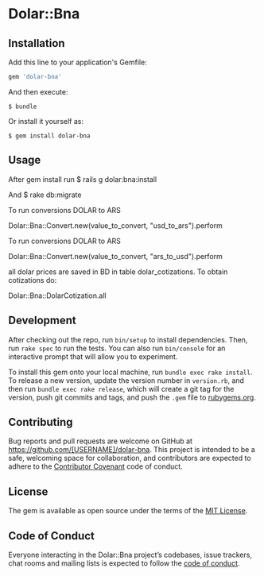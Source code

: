 # Dolar::Bna


## Installation

Add this line to your application's Gemfile:

```ruby
gem 'dolar-bna'
```

And then execute:

    $ bundle

Or install it yourself as:

    $ gem install dolar-bna

## Usage

After gem install run
  $ rails g dolar:bna:install

And
  $ rake db:migrate

To run conversions DOLAR to ARS

  Dolar::Bna::Convert.new(value_to_convert, "usd_to_ars").perform

To run conversions DOLAR to ARS

  Dolar::Bna::Convert.new(value_to_convert, "ars_to_usd").perform

all dolar prices are saved in BD in table dolar_cotizations. To obtain cotizations do:

  Dolar::Bna::DolarCotization.all


## Development

After checking out the repo, run `bin/setup` to install dependencies. Then, run `rake spec` to run the tests. You can also run `bin/console` for an interactive prompt that will allow you to experiment.

To install this gem onto your local machine, run `bundle exec rake install`. To release a new version, update the version number in `version.rb`, and then run `bundle exec rake release`, which will create a git tag for the version, push git commits and tags, and push the `.gem` file to [rubygems.org](https://rubygems.org).

## Contributing

Bug reports and pull requests are welcome on GitHub at https://github.com/[USERNAME]/dolar-bna. This project is intended to be a safe, welcoming space for collaboration, and contributors are expected to adhere to the [Contributor Covenant](http://contributor-covenant.org) code of conduct.

## License

The gem is available as open source under the terms of the [MIT License](https://opensource.org/licenses/MIT).

## Code of Conduct

Everyone interacting in the Dolar::Bna project’s codebases, issue trackers, chat rooms and mailing lists is expected to follow the [code of conduct](https://github.com/[USERNAME]/dolar-bna/blob/master/CODE_OF_CONDUCT.md).

